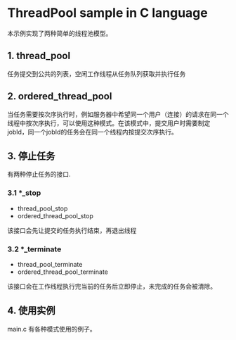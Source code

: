# ThreadPool sample in C language

本示例实现了两种简单的线程池模型。

## 1. thread_pool

任务提交到公共的列表，空闲工作线程从任务队列获取并执行任务

## 2. ordered_thread_pool
当任务需要按次序执行时，例如服务器中希望同一个用户（连接）的请求在同一个线程中按次序执行，可以使用这种模式。在该模式中，提交用户时需要制定jobId，同一个jobId的任务会在同一个线程内按提交次序执行。

## 3. 停止任务

有两种停止任务的接口.
### 3.1 *_stop
 * thread_pool_stop
 * ordered_thread_pool_stop
 
 该接口会先让提交的任务执行结束，再退出线程
 
### 3.2 *_terminate
 * thread_pool_terminate
 * ordered_thread_pool_terminate

该接口会在工作线程执行完当前的任务后立即停止，未完成的任务会被清除。

## 4. 使用实例

main.c 有各种模式使用的例子。

 
 

